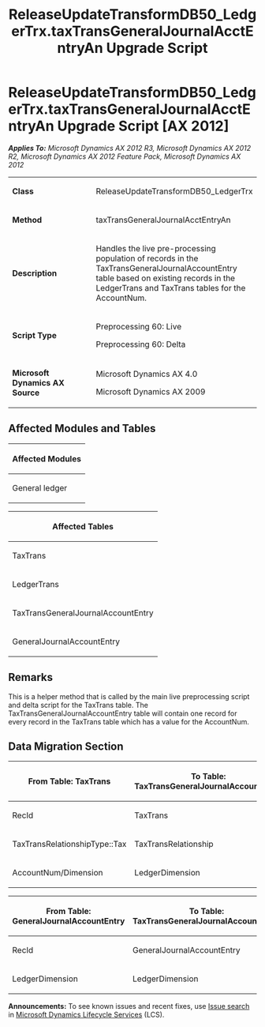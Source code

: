 ﻿---
title: ReleaseUpdateTransformDB50_LedgerTrx.taxTransGeneralJournalAcctEntryAn Upgrade Script
TOCTitle: ReleaseUpdateTransformDB50_LedgerTrx.taxTransGeneralJournalAcctEntryAn Upgrade Script
ms:assetid: cbafdc6b-614f-a9d1-7681-df5a34e7d6cd
ms:mtpsurl: https://msdn.microsoft.com/en-us/library/JJ719667(v=AX.60)
ms:contentKeyID: 49711233
ms.date: 05/18/2015
mtps_version: v=AX.60
---

# ReleaseUpdateTransformDB50\_LedgerTrx.taxTransGeneralJournalAcctEntryAn Upgrade Script [AX 2012]


_**Applies To:** Microsoft Dynamics AX 2012 R3, Microsoft Dynamics AX 2012 R2, Microsoft Dynamics AX 2012 Feature Pack, Microsoft Dynamics AX 2012_

<table>
<colgroup>
<col style="width: 50%" />
<col style="width: 50%" />
</colgroup>
<tbody>
<tr class="odd">
<td><p><strong>Class</strong></p></td>
<td><p>ReleaseUpdateTransformDB50_LedgerTrx</p></td>
</tr>
<tr class="even">
<td><p><strong>Method</strong></p></td>
<td><p>taxTransGeneralJournalAcctEntryAn</p></td>
</tr>
<tr class="odd">
<td><p><strong>Description</strong></p></td>
<td><p>Handles the live pre-processing population of records in the TaxTransGeneralJournalAccountEntry table based on existing records in the LedgerTrans and TaxTrans tables for the AccountNum.</p></td>
</tr>
<tr class="even">
<td><p><strong>Script Type</strong></p></td>
<td><p>Preprocessing 60: Live</p>
<p>Preprocessing 60: Delta</p></td>
</tr>
<tr class="odd">
<td><p><strong>Microsoft Dynamics AX Source</strong></p></td>
<td><p>Microsoft Dynamics AX 4.0</p>
<p>Microsoft Dynamics AX 2009</p></td>
</tr>
</tbody>
</table>


## Affected Modules and Tables

<table>
<colgroup>
<col style="width: 100%" />
</colgroup>
<thead>
<tr class="header">
<th><p>Affected Modules</p></th>
</tr>
</thead>
<tbody>
<tr class="odd">
<td><p>General ledger</p></td>
</tr>
</tbody>
</table>


<table>
<colgroup>
<col style="width: 100%" />
</colgroup>
<thead>
<tr class="header">
<th><p>Affected Tables</p></th>
</tr>
</thead>
<tbody>
<tr class="odd">
<td><p>TaxTrans</p></td>
</tr>
<tr class="even">
<td><p>LedgerTrans</p></td>
</tr>
<tr class="odd">
<td><p>TaxTransGeneralJournalAccountEntry</p></td>
</tr>
<tr class="even">
<td><p>GeneralJournalAccountEntry</p></td>
</tr>
</tbody>
</table>


## Remarks

This is a helper method that is called by the main live preprocessing script and delta script for the TaxTrans table. The TaxTransGeneralJournalAccountEntry table will contain one record for every record in the TaxTrans table which has a value for the AccountNum.

## Data Migration Section

<table>
<colgroup>
<col style="width: 50%" />
<col style="width: 50%" />
</colgroup>
<thead>
<tr class="header">
<th><p>From Table: TaxTrans</p></th>
<th><p>To Table: TaxTransGeneralJournalAccountEntry</p></th>
</tr>
</thead>
<tbody>
<tr class="odd">
<td><p>RecId</p></td>
<td><p>TaxTrans</p></td>
</tr>
<tr class="even">
<td><p>TaxTransRelationshipType::Tax</p></td>
<td><p>TaxTransRelationship</p></td>
</tr>
<tr class="odd">
<td><p>AccountNum/Dimension</p></td>
<td><p>LedgerDimension</p></td>
</tr>
</tbody>
</table>


<table>
<colgroup>
<col style="width: 50%" />
<col style="width: 50%" />
</colgroup>
<thead>
<tr class="header">
<th><p>From Table: GeneralJournalAccountEntry</p></th>
<th><p>To Table: TaxTransGeneralJournalAccountEntry</p></th>
</tr>
</thead>
<tbody>
<tr class="odd">
<td><p>RecId</p></td>
<td><p>GeneralJournalAccountEntry</p></td>
</tr>
<tr class="even">
<td><p>LedgerDimension</p></td>
<td><p>LedgerDimension</p></td>
</tr>
</tbody>
</table>

  
**Announcements:** To see known issues and recent fixes, use [Issue search](http://go.microsoft.com/fwlink/?linkid=389258) in [Microsoft Dynamics Lifecycle Services](http://go.microsoft.com/fwlink/?linkid=306505) (LCS).

